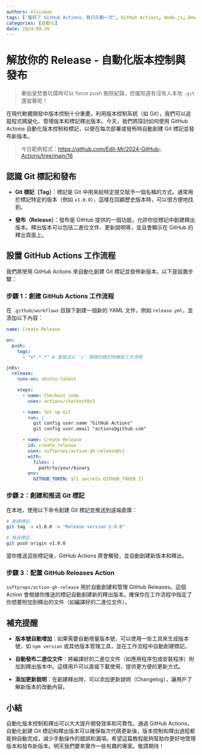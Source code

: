 ```yaml
---
authors: elvismao
tags: ["看好了 GitHub Actions，我只示範一次", GitHub Actions, Node.js, DevOps]
categories: [自動化]
date: 2024-09-29
---
```


# 解放你的 Release - 自動化版本控制與發布

> 秦始皇焚書坑儒時可以 force push 刪除紀錄，但誰知道有沒有人本地 `.git` 還留著呢！

在現代軟體開發中版本控制十分重要。利用版本控制系統（如 Git），我們可以追蹤程式碼變化、管理版本和標記釋出版本。今天，我們將探討如何使用 GitHub Actions 自動化版本控制和標記，以便在每次部署或發佈時自動創建 Git 標記並發布新版本。

> 今日範例程式：<https://github.com/Edit-Mr/2024-GitHub-Actions/tree/main/16>

## 認識 Git 標記和發布

- **Git 標記（Tag）**：標記是 Git 中用來給特定提交賦予一個名稱的方式。通常用於標記特定的版本（例如 `v1.0.0`），這樣在回顧歷史版本時，可以很方便地找到。

- **發布（Release）**：發布是 GitHub 提供的一個功能，允許你從標記中創建釋出版本。釋出版本可以包括二進位文件、更新說明等，並且會顯示在 GitHub 的釋出頁面上。

## 設置 GitHub Actions 工作流程

我們將使用 GitHub Actions 來自動化創建 Git 標記並發佈新版本。以下是設置步驟：

### 步驟 1：創建 GitHub Actions 工作流程

在 `.github/workflows` 目錄下創建一個新的 YAML 文件，例如 `release.yml`，並添加以下內容：

```yaml
name: Create Release

on:
  push:
    tags:
      - "v*.*.*" # 當推送以 'v' 開頭的標記時觸發工作流程

jobs:
  release:
    runs-on: ubuntu-latest

    steps:
      - name: Checkout code
        uses: actions/checkout@v3

      - name: Set up Git
        run: |
          git config user.name "GitHub Actions"
          git config user.email "actions@github.com"

      - name: Create Release
        id: create_release
        uses: softprops/action-gh-release@v1
        with:
          files: |
            path/to/your/binary
        env:
          GITHUB_TOKEN: ${{ secrets.GITHUB_TOKEN }}
```

### 步驟 2：創建和推送 Git 標記

在本地，使用以下命令創建 Git 標記並推送到遠端倉庫：

```bash
# 創建標記
git tag -a v1.0.0 -m "Release version 1.0.0"

# 推送標記
git push origin v1.0.0
```

當你推送這些標記後，GitHub Actions 將會觸發，並自動創建新版本和釋出。

### 步驟 3：配置 GitHub Releases Action

`softprops/action-gh-release` 用於自動創建和管理 GitHub Releases。這個 Action 會根據你推送的標記自動創建新的釋出版本。確保你在工作流程中指定了你想要附加到釋出的文件（如編譯好的二進位文件）。

## 補充提醒

- **版本號自動增加**：如果需要自動增量版本號，可以使用一些工具來生成版本號，如 `npm version` 或其他版本管理工具，並在工作流程中自動創建標記。

- **自動發布二進位文件**：將編譯好的二進位文件（如應用程序包或安裝程序）附加到釋出版本中。這樣用戶可以直接下載使用，提供更方便的更新方式。

- **添加更新說明**：在創建釋出時，可以添加更新說明（Changelog），讓用戶了解新版本的改動內容。

## 小結

自動化版本控制和釋出可以大大提升開發效率和可靠性。通過 GitHub Actions，自動化創建 Git 標記和釋出版本可以確保每次代碼更新後，版本控制和釋出過程都能夠自動完成，減少手動操作的錯誤和漏項。希望這篇教程能夠幫助你更好地管理版本和發布新版本。明天我們要來實作一些有趣的專案。敬請期待！
